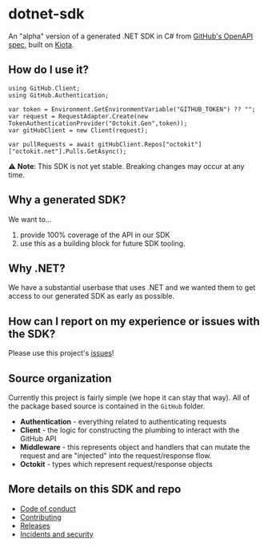 # dotnet-sdk

An "alpha" version of a generated .NET SDK in C# from [GitHub's OpenAPI spec](https://github.com/github/rest-api-description), built on [Kiota](https://github.com/microsoft/kiota).

## How do I use it?

```
using GitHub.Client;
using GitHub.Authentication;

var token = Environment.GetEnvironmentVariable("GITHUB_TOKEN") ?? "";
var request = RequestAdapter.Create(new TokenAuthenticationProvider("Octokit.Gen",token));
var gitHubClient = new Client(request);

var pullRequests = await gitHubClient.Repos["octokit"]["octokit.net"].Pulls.GetAsync();
```

⚠️ **Note**: This SDK is not yet stable. Breaking changes may occur at any time.

## Why a generated SDK?

We want to...
1.  provide 100% coverage of the API in our SDK
2.  use this as a building block for future SDK tooling.

## Why .NET?

We have a substantial userbase that uses .NET and we wanted them to get access to our generated SDK as early as possible.

## How can I report on my experience or issues with the SDK?

Please use this project's [issues](https://github.com/octokit/dotnet-sdk/issues)!

## Source organization

Currently this project is fairly simple (we hope it can stay that way).  All of the package based source is contained in the `GitHub` folder. 

 - **Authentication** - everything related to authenticating requests
 - **Client** - the logic for constructing the plumbing to interact with the GitHub API
 - **Middleware** - this represents object and handlers that can mutate the request and are "injected" into the request/response flow.
 - **Octokit** - types which represent request/response objects

## More details on this SDK and repo

* [Code of conduct](Docs/CODE_OF_CONDUCT.md)
* [Contributing](Docs/CONTRIBUTING.md)
* [Releases](Docs/RELEASES.md)
* [Incidents and security](Docs/SECURITY.md)